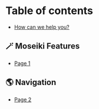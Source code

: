 # Table of contents

* [How can we help you?](README.md)

## 🪄 Moseiki Features

* [Page 1](moseiki-features/page-1.md)

## 🌎 Navigation

* [Page 2](navigation/page-2.md)
